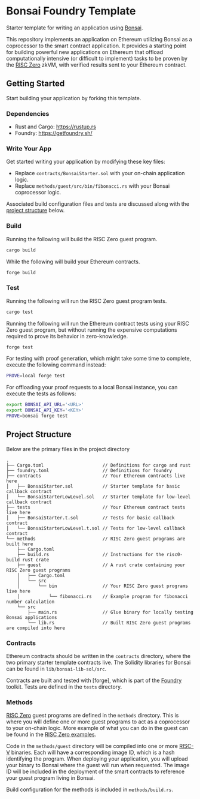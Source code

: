 # Bonsai Foundry Template

Starter template for writing an application using [Bonsai].

This repository implements an application on Ethereum utilizing Bonsai as a coprocessor to the smart contract application.
It provides a starting point for building powerful new applications on Ethereum that offload computationally intensive
(or difficult to implement) tasks to be proven by the [RISC Zero] zkVM, with verified results sent to your Ethereum contract.

## Getting Started

Start building your application by forking this template.

### Dependencies

* Rust and Cargo: https://rustup.rs
* Foundry: https://getfoundry.sh/

### Write Your App

Get started writing your application by modifying these key files:
* Replace `contracts/BonsaiStarter.sol` with your on-chain application logic.
* Replace `methods/guest/src/bin/fibonacci.rs` with your Bonsai coprocessor logic.

Associated build configuration files and tests are discussed along with the [project structure](#project-structure) below.

### Build

Running the following will build the RISC Zero guest program.

```bash
cargo build
```

While the following will build your Ethereum contracts.

```bash
forge build
```

### Test

Running the following will run the RISC Zero guest program tests.

```bash
cargo test
```

Running the following will run the Ethereum contract tests using your RISC Zero guest program, but without running
the expensive computations required to prove its behavior in zero-knowledge.

```bash
forge test
```

For testing with proof generation, which might take some time to complete, execute the following command instead:
```bash
PROVE=local forge test
```

For offloading your proof requests to a local Bonsai instance, you can execute the tests as follows:
```bash
export BONSAI_API_URL='<URL>'
export BONSAI_API_KEY='<KEY>'
PROVE=bonsai forge test
```

## Project Structure

Below are the primary files in the project directory

```text
.
├── Cargo.toml                      // Definitions for cargo and rust
├── foundry.toml                    // Definitions for foundry
├── contracts                       // Your Ethereum contracts live here
│   ├── BonsaiStarter.sol           // Starter template for basic callback contract
│   └── BonsaiStarterLowLevel.sol   // Starter template for low-level callback contract
├── tests                           // Your Ethereum contract tests live here
│   ├── BonsaiStarter.t.sol         // Tests for basic callback contract
│   └── BonsaiStarterLowLevel.t.sol // Tests for low-level callback contract
└── methods                         // RISC Zero guest programs are built here
    ├── Cargo.toml
    ├── build.rs                    // Instructions for the risc0-build rust crate
    ├── guest                       // A rust crate containing your RISC Zero guest programs
    │   ├── Cargo.toml
    │   └── src
    │       └── bin                 // Your RISC Zero guest programs live here
    │           └── fibonacci.rs    // Example program for fibonacci number calculation
    └── src
        ├── main.rs                 // Glue binary for locally testing Bonsai applications
        └── lib.rs                  // Built RISC Zero guest programs are compiled into here
```

### Contracts

Ethereum contracts should be written in the `contracts` directory, where the two primary starter template contracts live.
The Solidity libraries for Bonsai can be found in `lib/bonsai-lib-sol/src`.

Contracts are built and tested with [forge], which is part of the [Foundry] toolkit.
Tests are defined in the `tests` directory.

### Methods

[RISC Zero] guest programs are defined in the `methods` directory.
This is where you will define one or more guest programs to act as a coprocessor to your on-chain logic.
More example of what you can do in the guest can be found in the [RISC Zero examples].

Code in the `methods/guest` directory will be compiled into one or more [RISC-V] binaries.
Each will have a corresponding image ID, which is a hash identifying the program.
When deploying your application, you will upload your binary to Bonsai where the guest will run when requested.
The image ID will be included in the deployment of the smart contracts to reference your guest program living in Bonsai.

Build configuration for the methods is included in `methods/build.rs`.

[Bonsai]: https://dev.bonsai.xyz/
[RISC Zero]: https://www.risczero.com/
[ethers]: https://docs.rs/ethers/latest/ethers/
[Cargo]: https://doc.rust-lang.org/cargo/
[RISC Zero examples]: https://github.com/risc0/risc0/tree/main/examples
[RISC-V]: https://www.risczero.com/docs/reference-docs/about-risc-v
[waitlist]: https://fmree464va4.typeform.com/to/t6hZD54Z
[Foundry]: https://getfoundry.sh/
